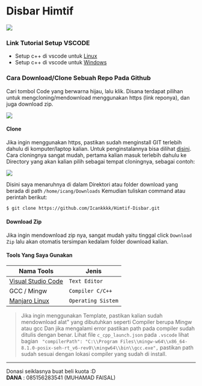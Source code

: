 # Disbar Himtif

![](https://firebasestorage.googleapis.com/v0/b/himtif-disbar.appspot.com/o/LOGO%20HIMTIF.jpg?alt=media&token=bba23a75-fc0b-4c33-91df-785650fa0bff)


### Link Tutorial Setup VSCODE
- Setup c++ di vscode untuk [Linux][kl-linux]
- Setup c++ di vscode untuk [Windows][kl-windows]

### Cara Download/Clone Sebuah Repo Pada Github
Cari tombol Code yang berwarna hijau, lalu klik.
Disana terdapat pilihan untuk mengcloning/mendownload menggunakan https (link reponya), dan juga download zip.

![](https://firebasestorage.googleapis.com/v0/b/himtif-disbar.appspot.com/o/Screenshot_20220406_200604.png?alt=media&token=70bbb737-8505-4141-9e32-9ec0c491b266)

#### Clone
Jika ingin menggunakan https, pastikan sudah menginstall GIT terlebih dahulu di komputer/laptop kalian. Untuk penginstalannya bisa dilihat [disini][git-tutor]. Cara cloningnya sangat mudah, pertama kalian masuk terlebih dahulu ke Directory yang akan kalian pilih sebagai tempat cloningnya, sebagai contoh:

![](https://firebasestorage.googleapis.com/v0/b/himtif-disbar.appspot.com/o/Screenshot_20220406_201820.png?alt=media&token=801844ae-4dec-4756-ba14-2711cc52fc52)

Disini saya menaruhnya di dalam Direktori atau folder download yang berada di path `/home/icang/Downloads`
Kemudian tuliskan command atau perintah berikut:
```sh
$ git clone https://github.com/Icankkkk/Himtif-Disbar.git
```

#### Download Zip
Jika ingin mendownload zip nya, sangat mudah yaitu tinggal click `Download Zip` lalu akan otomatis tersimpan kedalam folder download kalian.

#### Tools Yang Saya Gunakan

| Nama Tools | Jenis |
| ------ | ------ |
| [Visual Studio Code][vscode] | `Text Editor` |
| GCC / Mingw | `Compiler C/C++` |
| [Manjaro Linux][manjaro] | `Operating Sistem` |



> Jika ingin menggunakan Template, pastikan kalian sudah mendownload alat" yang dibutuhkan seperti Compiler berupa Mingw atau gcc
> Dan jika mengalami error pastikan path pada compiler sudah ditulis dengan benar. Lihat file `c_cpp_launch.json` pada `.vscode`
> lihat bagian ``` "compilerPath": "C:\\Program Files\\mingw-w64\\x86_64-8.1.0-posix-seh-rt_v6-rev0\\mingw64\\bin\\gcc.exe",``` pastikan path sudah sesuai dengan lokasi compiler yang sudah di install.
 
 <hr>

 Donasi seiklasnya buat beli kuota :D <br>
 <b>DANA</b> : 085156283541 (MUHAMAD FAISAL) 

 
 [kl-linux]: <https://youtu.be/o1x9OoaEO-M>
 [kl-windows]: <https://youtu.be/4-PyiuVaYRc>
 [git-tutor]: <https://www.sudoway.id/cara-install-git-di-linux-dan-windows/>
 [vscode]: <https://code.visualstudio.com/download>
 [manjaro]: <https://manjaro.org/>
